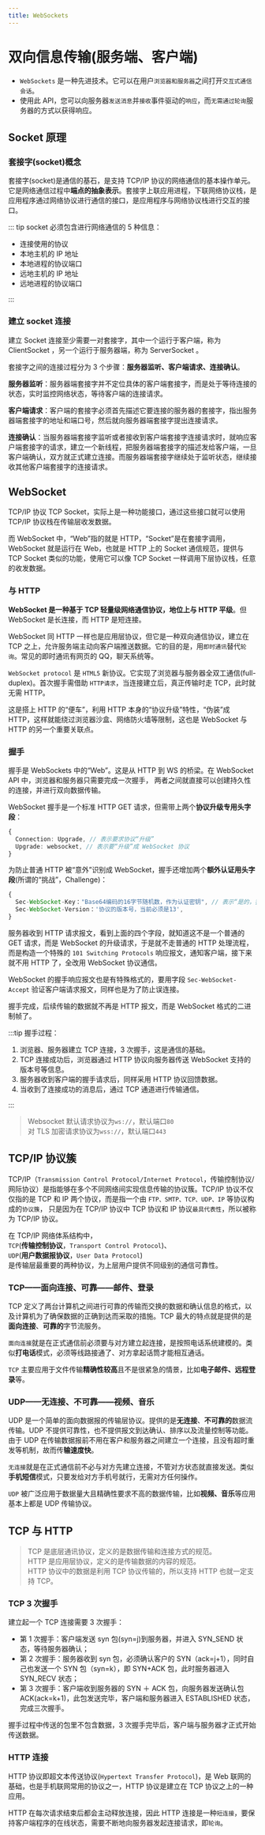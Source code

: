 ```yaml
---
title: WebSockets
---
```


# 双向信息传输(服务端、客户端)

- `WebSockets` 是一种先进技术。它可以在用户`浏览器和服务器`之间打开`交互式通信会话`。
- 使用此 API，您可以向服务器`发送消息`并`接收`事件驱动的`响应`，而`无需通过轮询`服务器的方式以获得响应。

## Socket 原理

### 套接字(socket)概念

套接字(socket)是通信的基石，是支持 TCP/IP 协议的网络通信的基本操作单元。它是网络通信过程中**端点的抽象表示**。套接字上联应用进程，下联网络协议栈，是应用程序通过网络协议进行通信的接口，是应用程序与网络协议栈进行交互的接口。

::: tip socket 必须包含进行网络通信的 5 种信息：

- 连接使用的协议
- 本地主机的 IP 地址
- 本地进程的协议端口
- 远地主机的 IP 地址
- 远地进程的协议端口

:::

### 建立 socket 连接

建立 Socket 连接至少需要一对套接字，其中一个运行于客户端，称为 ClientSocket ，另一个运行于服务器端，称为 ServerSocket 。

套接字之间的连接过程分为 3 个步骤：**服务器监听、客户端请求、连接确认**。

**服务器监听**：服务器端套接字并不定位具体的客户端套接字，而是处于等待连接的状态，实时监控网络状态，等待客户端的连接请求。

**客户端请求**：客户端的套接字必须首先描述它要连接的服务器的套接字，指出服务器端套接字的地址和端口号，然后就向服务器端套接字提出连接请求。

**连接确认**：当服务器端套接字监听或者接收到客户端套接字连接请求时，就响应客户端套接字的请求，建立一个新线程，把服务器端套接字的描述发给客户端，一旦客户端确认，双方就正式建立连接。而服务器端套接字继续处于监听状态，继续接收其他客户端套接字的连接请求。

## WebSocket

TCP/IP 协议 TCP Socket，实际上是一种功能接口，通过这些接口就可以使用 TCP/IP 协议栈在传输层收发数据。

而 WebSocket 中，“Web”指的就是 HTTP，“Socket”是在套接字调用，WebSocket 就是运行在 Web，也就是 HTTP 上的 Socket 通信规范，提供与 TCP Socket 类似的功能，使用它可以像 TCP Socket 一样调用下层协议栈，任意的收发数据。

### 与 HTTP

**WebSocket 是一种基于 TCP 轻量级网络通信协议，地位上与 HTTP 平级**。但 WebSocket 是长连接，而 HTTP 是短连接。

WebSocket 同 HTTP 一样也是应用层协议，但它是一种双向通信协议，建立在 TCP 之上，允许服务端主动向客户端推送数据。它的目的是，用`即时通讯`替代`轮询`。常见的即时通讯有网页的 QQ，聊天系统等。

`WebSocket protocol` 是 `HTML5` 新协议。它实现了浏览器与服务器全双工通信(full-duplex)。首次握手需借助 `HTTP请求`，当连接建立后，真正传输时走 TCP，此时就无需 HTTP。

这是搭上 HTTP 的“便车”，利用 HTTP 本身的“协议升级”特性，“伪装”成 HTTP，这样就能绕过浏览器沙盒、网络防火墙等限制，这也是 WebSocket 与 HTTP 的另一个重要关联点。

### 握手

握手是 WebSockets 中的“Web”。这是从 HTTP 到 WS 的桥梁。在 WebSocket API 中，浏览器和服务器只需要完成一次握手， 两者之间就直接可以创建持久性的连接，并进行双向数据传输。

WebSocket 握手是一个标准 HTTP GET 请求，但需带上两个**协议升级专用头字段**：

```ts
{
  Connection: Upgrade, // 表示要求协议“升级”
  Upgrade: websocket, // 表示要“升级”成 WebSocket 协议
}
```

为防止普通 HTTP 被“意外”识别成 WebSocket，握手还增加两个**额外认证用头字段**(所谓的“挑战”，Challenge)：

```ts
{
  Sec-WebSocket-Key："Base64编码的16字节随机数，作为认证密钥", // 表示“是的，我真的想打开一个 WebSocket 连接。”
  Sec-WebSocket-Version：'协议的版本号，当前必须是13',
}
```

服务器收到 HTTP 请求报文，看到上面的四个字段，就知道这不是一个普通的 GET 请求，而是 WebSocket 的升级请求，于是就不走普通的 HTTP 处理流程，而是构造一个特殊的 `101 Switching Protocols` 响应报文，通知客户端，接下来就不用 HTTP 了，全改用 WebSocket 协议通信。

WebSocket 的握手响应报文也是有特殊格式的，要用字段 `Sec-WebSocket-Accept` 验证客户端请求报文，同样也是为了防止误连接。

握手完成，后续传输的数据就不再是 HTTP 报文，而是 WebSocket 格式的二进制帧了。

:::tip 握手过程：

1. 浏览器、服务器建立 TCP 连接，3 次握手，这是通信的基础。
2. TCP 连接成功后，浏览器通过 HTTP 协议向服务器传送 WebSocket 支持的版本号等信息。
3. 服务器收到客户端的握手请求后，同样采用 HTTP 协议回馈数据。
4. 当收到了连接成功的消息后，通过 TCP 通道进行传输通信。

:::

> Websocket 默认请求协议为`ws://`，默认端口`80`  
> 对 TLS 加密请求协议为`wss://`，默认端口`443`

## TCP/IP 协议簇

TCP/IP（`Transmission Control Protocol/Internet Protocol`，传输控制协议/网际协议）是指能够在多个不同网络间实现信息传输的协议簇。TCP/IP 协议不仅仅指的是 TCP 和 IP 两个协议，而是指一个由 `FTP、SMTP、TCP、UDP、IP` 等协议构成的`协议簇`， 只是因为在 TCP/IP 协议中 TCP 协议和 IP 协议`最具代表性`，所以被称为 TCP/IP 协议。

在 TCP/IP 网络体系结构中，  
`TCP`(**传输控制协议**，`Transport Control Protocol`)、  
`UDP`(**用户数据报协议**，`User Data Protocol`)  
是传输层最重要的两种协议，为上层用户提供不同级别的通信可靠性。

### TCP——面向连接、可靠——邮件、登录

TCP 定义了两台计算机之间进行可靠的传输而交换的数据和确认信息的格式，以及计算机为了确保数据的正确到达而采取的措施。TCP 最大的特点就是提供的是**面向连接**、**可靠的**字节流服务。

`面向连接`就是在正式通信前必须要与对方建立起连接，是按照电话系统建模的。类似**打电话**模式，必须等线路接通了、对方拿起话筒才能相互通话。

`TCP` 主要应用于文件传输**精确性较高**且不是很紧急的情景，比如**电子邮件、远程登录**等。

### UDP——无连接、不可靠——视频、音乐

UDP 是一个简单的面向数据报的传输层协议。提供的是**无连接**、**不可靠的**数据流传输。UDP 不提供可靠性，也不提供报文到达确认、排序以及流量控制等功能。由于 UDP 在传输数据报前不用在客户和服务器之间建立一个连接，且没有超时重发等机制，故而传**输速度快**。

`无连接`就是在正式通信前不必与对方先建立连接，不管对方状态就直接发送。类似**手机短信**模式，只要发给对方手机号就行，无需对方任何操作。

`UDP` 被广泛应用于数据量大且精确性要求不高的数据传输，比如**视频、音乐**等应用基本上都是 UDP 传输协议。

## TCP 与 HTTP

> TCP 是底层通讯协议，定义的是数据传输和连接方式的规范。  
> HTTP 是应用层协议，定义的是传输数据的内容的规范。  
> HTTP 协议中的数据是利用 TCP 协议传输的，所以支持 HTTP 也就一定支持 TCP。

### TCP 3 次握手

建立起一个 TCP 连接需要 3 次握手：

- 第 1 次握手：客户端发送 syn 包(syn=j)到服务器，并进入 SYN_SEND 状态，等待服务器确认；
- 第 2 次握手：服务器收到 syn 包，必须确认客户的 SYN（ack=j+1），同时自己也发送一个 SYN 包（syn=k），即 SYN+ACK 包，此时服务器进入 SYN_RECV 状态；
- 第 3 次握手：客户端收到服务器的 SYN ＋ ACK 包，向服务器发送确认包 ACK(ack=k+1)，此包发送完毕，客户端和服务器进入 ESTABLISHED 状态，完成三次握手。

握手过程中传送的包里不包含数据，3 次握手完毕后，客户端与服务器才正式开始传送数据。

### HTTP 连接

HTTP 协议即超文本传送协议(`Hypertext Transfer Protocol`)，是 Web 联网的基础，也是手机联网常用的协议之一，HTTP 协议是建立在 TCP 协议之上的一种应用。

HTTP 在每次请求结束后都会主动释放连接，因此 HTTP 连接是一种`短连接`，要保持客户端程序的在线状态，需要不断地向服务器发起连接请求，即`轮询`。

